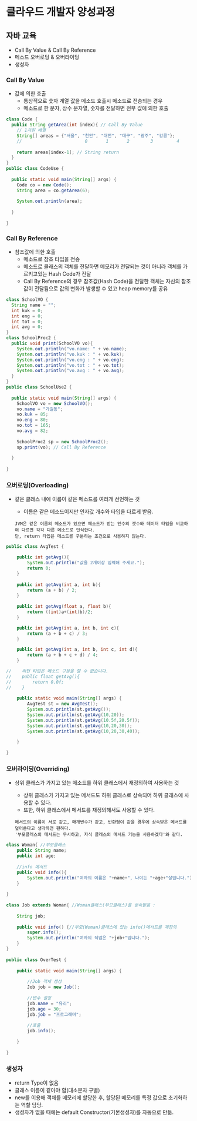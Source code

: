 # 클라우드 개발자 양성과정

## 자바 교육
* Call By Value & Call By Reference
* 메소드 오버로딩 & 오버라이딩
* 생성자

### Call By Value
* 값에 의한 호출
    - 통상적으로 숫자 계열 값을 메소드 호출시 메소드로 전송되는 경우
    - 메소드로 한 문자, 상수 문자열, 숫자를 전달하면 전부 값에 의한 호출

```java
class Code {
  public String getArea(int index){ // Call By Value
    // 1차원 배열
    String[] areas = {"서울", "천안", "대전", "대구", "광주", "강릉"}; 
    //                        0       1       2        3         4       5
    
    return areas[index-1]; // String return
  }
}
public class CodeUse {
 
  public static void main(String[] args) {
    Code co = new Code(); 
    String area = co.getArea(6);
    
    System.out.println(area);
 
  }
 
}
```

### Call By Reference
* 참조값에 의한 호출
    - 메소드로 참조 타입을 전송
    - 메소드로 클래스의 객체를 전달하면 메모리가 전달되는 것이 아니라 객체를 가르키고있는 Hash Code가 전달
    - Call By Reference의 경우 참조값(Hash Code)을 전달한 객체는 자신의 참조값이 전달됨으로 값의 변화가 발생할 수 있고 heap memory를 공유

```java
class SchoolVO {
  String name = "";
  int kuk = 0;
  int eng = 0;
  int tot = 0;
  int avg = 0;
}
class SchoolProc2 {
  public void print(SchoolVO vo){
    System.out.println("vo.name: " + vo.name);
    System.out.println("vo.kuk : " + vo.kuk);
    System.out.println("vo.eng : " + vo.eng);
    System.out.println("vo.tot : " + vo.tot);
    System.out.println("vo.avg : " + vo.avg);
  }
}
public class SchoolUse2 {
 
  public static void main(String[] args) {
    SchoolVO vo = new SchoolVO();
    vo.name = "가길동";
    vo.kuk = 85;
    vo.eng = 80;
    vo.tot = 165;
    vo.avg = 82;
    
    SchoolProc2 sp = new SchoolProc2();
    sp.print(vo); // Call By Reference
 
  }
 
}
```

### 오버로딩(Overloading)
* 같은 클래스 내에 이름이 같은 메소드를 여러개 선언하는 것
    - 이름은 같은 메소드이지만 인자값 개수와 타입을 다르게 받음.

    ```
    JVM은 같은 이름의 메소드가 있으면 메소드가 받는 인수의 갯수와 데이터 타입을 비교하여 다르면 각각 다른 메소드로 인식한다.
    단, return 타입은 메소드를 구분하는 조건으로 사용하지 않는다.
    ```
```java
public class AvgTest { 

    public int getAvg(){ 
        System.out.println("값을 2개이상 입력해 주세요."); 
        return 0; 
    } 
     
    public int getAvg(int a, int b){ 
        return (a + b) / 2; 
    } 
     
    public int getAvg(float a, float b){ 
        return ((int)a+(int)b)/2; 
    } 

    public int getAvg(int a, int b, int c){ 
        return (a + b + c) / 3; 
    } 

    public int getAvg(int a, int b, int c, int d){ 
        return (a + b + c + d) / 4; 
    } 

//    리턴 타입은 메소드 구분을 할 수 없습니다.     
//    public float getAvg(){ 
//        return 0.0f; 
//    } 
     
    public static void main(String[] args) { 
        AvgTest st = new AvgTest(); 
        System.out.println(st.getAvg()); 
        System.out.println(st.getAvg(10,20)); 
        System.out.println(st.getAvg(10.5f,20.5f)); 
        System.out.println(st.getAvg(10,20,30)); 
        System.out.println(st.getAvg(10,20,30,40)); 
         
    } 

} 
```
### 오버라이딩(Overriding)
* 상위 클래스가 가지고 있는 메소드를 하위 클래스에서 재정의하여 사용하는 것
    - 상위 클래스가 가지고 있는 메서드도 하위 클래스로 상속되어 하위 클래스에 사용할 수 있다.
    - 또한, 하위 클래스에서 메서드를 재정의해서도 사용할 수 있다.

    ```
    메서드의 이름이 서로 같고, 매개변수가 같고, 반환형이 같을 경우에 상속받은 메서드를 덮어쓴다고 생각하면 편하다.
    '부모클래스의 메서드는 무시하고, 자식 클래스의 메서드 기능을 사용하겠다'와 같다.
    ```

```java
class Woman{ //부모클래스
    public String name;
    public int age;
    
    //info 메서드
    public void info(){
        System.out.println("여자의 이름은 "+name+", 나이는 "+age+"살입니다.");
    }
    
}
 
class Job extends Woman{ //Woman클래스(부모클래스)를 상속받음 : 
 
    String job;
    
    public void info() {//부모(Woman)클래스에 있는 info()메서드를 재정의
        super.info();
        System.out.println("여자의 직업은 "+job+"입니다.");
    }
}
 
public class OverTest {
 
    public static void main(String[] args) {
        
        //Job 객체 생성
        Job job = new Job();
        
        //변수 설정
        job.name = "유리";
        job.age = 30;
        job.job = "프로그래머";
        
        //호출
        job.info();
        
    }
 
}
```

### 생성자
* return Type이 없음
* 클래스 이름이 같아야 함(대소분자 구별)
* new를 이용해 객체를 메모리에 할당한 후, 할당된 메모리를 특정 값으로 초기화하는 역할 담당.
* 생성자가 없을 때에는 default Constructor(기본생성자)를 자동으로 만듦.
